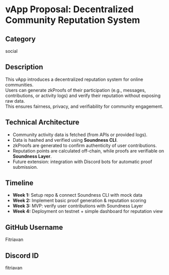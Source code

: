 # vApp Proposal: Decentralized Community Reputation System

## Category
social

## Description
This vApp introduces a decentralized reputation system for online communities.  
Users can generate zkProofs of their participation (e.g., messages, contributions, or activity logs) and verify their reputation without exposing raw data.  
This ensures fairness, privacy, and verifiability for community engagement.

## Technical Architecture
- Community activity data is fetched (from APIs or provided logs).  
- Data is hashed and verified using **Soundness CLI**.  
- zkProofs are generated to confirm authenticity of user contributions.  
- Reputation points are calculated off-chain, while proofs are verifiable on **Soundness Layer**.  
- Future extension: integration with Discord bots for automatic proof submission.

## Timeline
- **Week 1:** Setup repo & connect Soundness CLI with mock data  
- **Week 2:** Implement basic proof generation & reputation scoring  
- **Week 3:** MVP: verify user contributions with Soundness Layer  
- **Week 4:** Deployment on testnet + simple dashboard for reputation view  

## GitHub Username
Fitriavan

## Discord ID
fitriavan
